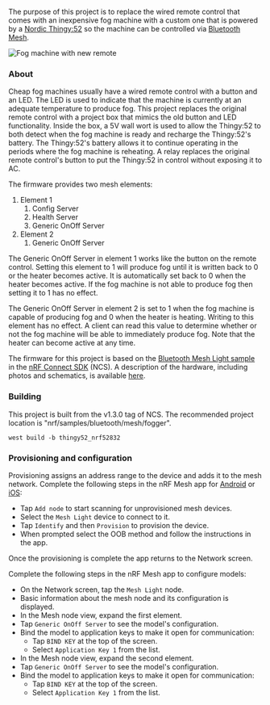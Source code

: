 The purpose of this project is to replace the wired remote control that comes with an inexpensive fog machine with a custom one that is powered by a [Nordic Thingy:52](https://www.nordicsemi.com/Software-and-tools/Prototyping-platforms/Nordic-Thingy-52) so the machine can be controlled via [Bluetooth Mesh](https://www.bluetooth.com/learn-about-bluetooth/bluetooth-technology/mesh/).

![Fog machine with new remote](https://user-images.githubusercontent.com/6494431/95821066-1d5f7400-0cde-11eb-9b28-75115d12c02a.jpg)

### About
Cheap fog machines usually have a wired remote control with a button and an LED. The LED is used to indicate that the machine is currently at an adequate temperature to produce fog. This project replaces the original remote control with a project box that mimics the old button and LED functionality. Inside the box, a 5V wall wort is used to allow the Thingy:52 to both detect when the fog machine is ready and recharge the Thingy:52's battery. The Thingy:52's battery allows it to continue operating in the periods where the fog machine is reheating. A relay replaces the original remote control's button to put the Thingy:52 in control without exposing it to AC.

The firmware provides two mesh elements:
1. Element 1
   1. Config Server
   1. Health Server
   1. Generic OnOff Server
1. Element 2
   1. Generic OnOff Server

The Generic OnOff Server in element 1 works like the button on the remote control. Setting this element to 1 will produce fog until it is written back to 0 or the heater becomes active. It is automatically set back to 0 when the heater becomes active. If the fog machine is not able to produce fog then setting it to 1 has no effect.

The Generic OnOff Server in element 2 is set to 1 when the fog machine is capable of producing fog and 0 when the heater is heating. Writing to this element has no effect. A client can read this value to determine whether or not the fog machine will be able to immediately produce fog. Note that the heater can become active at any time.

The firmware for this project is based on the [Bluetooth Mesh Light sample](https://github.com/nrfconnect/sdk-nrf/tree/v1.3-branch/samples/bluetooth/mesh/light) in the [nRF Connect SDK](https://www.nordicsemi.com/Software-and-tools/Software/nRF-Connect-SDK) (NCS). A description of the hardware, including photos and schematics, is available [here](https://inductivekickback.blogspot.com/).

### Building
This project is built from the v1.3.0 tag of NCS. The recommended project location is "nrf/samples/bluetooth/mesh/fogger".
```
west build -b thingy52_nrf52832
```

### Provisioning and configuration
Provisioning assigns an address range to the device and adds it to the mesh network. Complete the following steps in the nRF Mesh app for [Android](https://play.google.com/store/apps/details?id=no.nordicsemi.android.nrfmeshprovisioner&hl=en) or [iOS](https://apps.apple.com/us/app/nrf-mesh/id1380726771):
* Tap `Add node` to start scanning for unprovisioned mesh devices.
* Select the `Mesh Light` device to connect to it.
* Tap `Identify` and then `Provision` to provision the device.
* When prompted select the OOB method and follow the instructions in the app.

Once the provisioning is complete the app returns to the Network screen.

Complete the following steps in the nRF Mesh app to configure models:
* On the Network screen, tap the `Mesh Light` node.
* Basic information about the mesh node and its configuration is displayed.
* In the Mesh node view, expand the first element.
* Tap `Generic OnOff Server` to see the model's configuration.
* Bind the model to application keys to make it open for communication:
  * Tap `BIND KEY` at the top of the screen.
  * Select `Application Key 1` from the list.
* In the Mesh node view, expand the second element.
* Tap `Generic OnOff Server` to see the model's configuration.
* Bind the model to application keys to make it open for communication:
  * Tap `BIND KEY` at the top of the screen.
  * Select `Application Key 1` from the list.  
